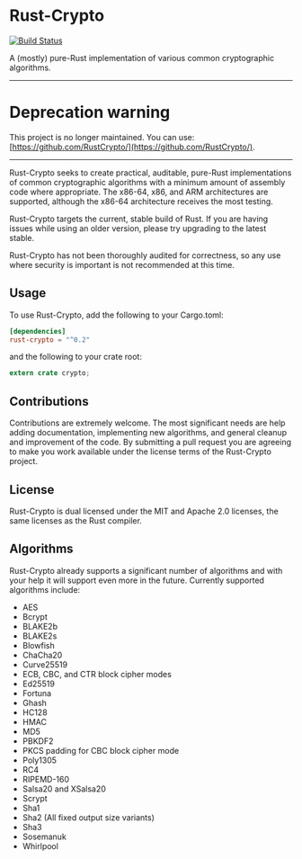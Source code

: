 # Rust-Crypto

[![Build Status](https://travis-ci.org/DaGenix/rust-crypto.png?branch=master)](https://travis-ci.org/DaGenix/rust-crypto)

A (mostly) pure-Rust implementation of various common cryptographic algorithms.

---

# Deprecation warning

This project is no longer maintained. You can use: [https://github.com/RustCrypto/](https://github.com/RustCrypto/).

---

Rust-Crypto seeks to create practical, auditable, pure-Rust implementations of common cryptographic
algorithms with a minimum amount of assembly code where appropriate. The x86-64, x86, and
ARM architectures are supported, although the x86-64 architecture receives the most testing.

Rust-Crypto targets the current, stable build of Rust.
If you are having issues while using an older version, please try upgrading to the latest stable.

Rust-Crypto has not been thoroughly
audited for correctness, so any use where security is important is not recommended at this time.

## Usage

To use Rust-Crypto, add the following to your Cargo.toml:

```toml
[dependencies]
rust-crypto = "^0.2"
```

and the following to your crate root:

```rust
extern crate crypto;
```

## Contributions

Contributions are extremely welcome. The most significant needs are help
adding documentation, implementing new algorithms,
and general cleanup and improvement of the code. By submitting a pull request you are agreeing to
make you work available under the license
terms of the Rust-Crypto project.

## License

Rust-Crypto is dual licensed under the MIT and Apache 2.0 licenses, the same licenses
as the Rust compiler.

## Algorithms

Rust-Crypto already supports a significant number of algorithms and with your help
it will support even more in the future. Currently supported algorithms include:

* AES
* Bcrypt
* BLAKE2b
* BLAKE2s
* Blowfish
* ChaCha20
* Curve25519
* ECB, CBC, and CTR block cipher modes
* Ed25519
* Fortuna
* Ghash
* HC128
* HMAC
* MD5
* PBKDF2
* PKCS padding for CBC block cipher mode
* Poly1305
* RC4
* RIPEMD-160
* Salsa20 and XSalsa20
* Scrypt
* Sha1
* Sha2 (All fixed output size variants)
* Sha3
* Sosemanuk
* Whirlpool
